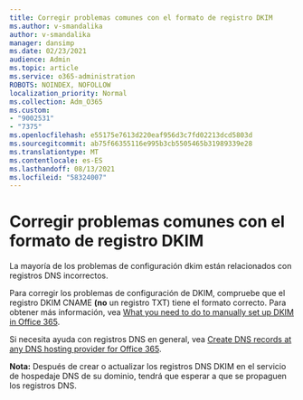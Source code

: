```yaml
---
title: Corregir problemas comunes con el formato de registro DKIM
ms.author: v-smandalika
author: v-smandalika
manager: dansimp
ms.date: 02/23/2021
audience: Admin
ms.topic: article
ms.service: o365-administration
ROBOTS: NOINDEX, NOFOLLOW
localization_priority: Normal
ms.collection: Adm_O365
ms.custom:
- "9002531"
- "7375"
ms.openlocfilehash: e55175e7613d220eaf956d3c7fd02213dcd5803d
ms.sourcegitcommit: ab75f66355116e995b3cb5505465b31989339e28
ms.translationtype: MT
ms.contentlocale: es-ES
ms.lasthandoff: 08/13/2021
ms.locfileid: "58324007"
---
```

# <a name="fix-common-problems-with-dkim-record-formatting"></a>Corregir problemas comunes con el formato de registro DKIM

La mayoría de los problemas de configuración dkim están relacionados con registros DNS incorrectos.

Para corregir los problemas de configuración de DKIM, compruebe que el registro DKIM CNAME **(no** un registro TXT) tiene el formato correcto. Para obtener más información, vea [What you need to do to manually set up DKIM in Office 365](https://docs.microsoft.com/microsoft-365/security/office-365-security/use-dkim-to-validate-outbound-email).

Si necesita ayuda con registros DNS en general, vea [Create DNS records at any DNS hosting provider for Office 365](https://docs.microsoft.com/microsoft-365/admin/get-help-with-domains/create-dns-records-at-any-dns-hosting-provider).

**Nota:** Después de crear o actualizar los registros DNS DKIM en el servicio de hospedaje DNS de su dominio, tendrá que esperar a que se propaguen los registros DNS.
